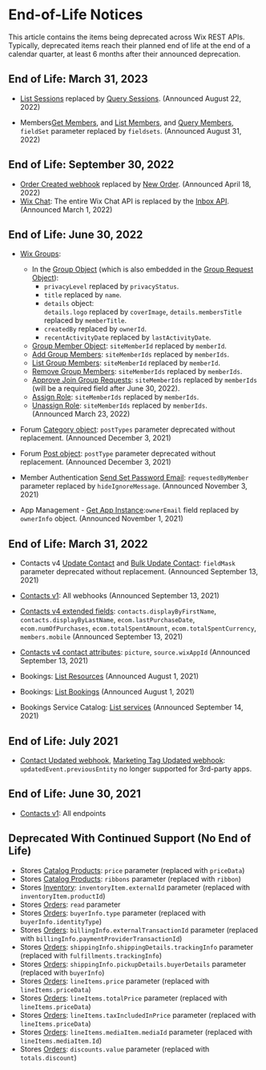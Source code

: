 # End-of-Life Notices

This article contains the items being deprecated across Wix REST APIs.
Typically, deprecated items reach their planned end of life at the end of a calendar quarter,
at least 6 months after their announced deprecation.

## End of Life: March 31, 2023

- [List Sessions](https://dev.wix.com/api/rest/wix-bookings/calendar/sessions/list-sessions)
  replaced by [Query Sessions](https://dev.wix.com/api/rest/wix-bookings/calendar-v2/query-sessions).
  (Announced August 22, 2022)
  
- Members[Get Members](members/members/get-member), and
  [List Members](members/members/list-members), and
  [Query Members](members/members/query-members),
  `fieldSet` parameter replaced by `fieldsets`.
  (Announced August 31, 2022)

## End of Life: September 30, 2022

- [Order Created webhook](wix-restaurants/orders/order-created-webhook)
  replaced by [New Order](wix-restaurants/orders/new-order-webhook).
  (Announced April 18, 2022)
- [Wix Chat](wix-chat/wix-chat):
  The entire Wix Chat API is replaced by the [Inbox API](inbox/).
  (Announced March 1, 2022)

## End of Life: June 30, 2022

- [Wix Groups](wix-groups/wix-groups):
  - In the [Group Object](wix-groups/wix-groups/groups/group-object)
    (which is also embedded in the
    [Group Request Object](wix-groups/wix-groups/create-requests/group-request-object)):
    - `privacyLevel` replaced by `privacyStatus`.
    - `title` replaced by `name`.
    - `details` object: <br />
      `details.logo` replaced by `coverImage`,
      `details.membersTitle` replaced by `memberTitle`.
    - `createdBy` replaced by `ownerId`.
    - `recentActivityDate` replaced by `lastActivityDate`. <br />
  - [Group Member Object](wix-groups/wix-groups/members/group-member-object): `siteMemberId` replaced by `memberId`.
  - [Add Group Members](wix-groups/wix-groups/members/add-group-members): `siteMemberIds` replaced by `memberIds`.
  - [List Group Members](wix-groups/wix-groups/members/list-group-members): `siteMemberId` replaced by `memberId`.
  - [Remove Group Members](wix-groups/wix-groups/members/remove-group-members): `siteMemberIds` replaced by `memberIds`.
  - [Approve Join Group Requests](wix-groups/wix-groups/join-requests/approve-join-group-requests): `siteMemberIds` replaced by `memberIds` (will be a required field after June 30, 2022).
  - [Assign Role](wix-groups/wix-groups/roles/assign-role): `siteMemberIds` replaced by `memberIds`.
  - [Unassign Role](wix-groups/wix-groups/roles/unassign-role): `siteMemberIds` replaced by `memberIds`. <br />
    (Announced March 23, 2022)

- Forum [Category object](wix-forum/wix-forum/category/category-object):
  `postTypes` parameter deprecated without replacement.
  (Announced December 3, 2021)

- Forum [Post object](wix-forum/wix-forum/post/post-object):
  `postType` parameter deprecated without replacement.
  (Announced December 3, 2021)

- Member Authentication [Send Set Password Email](members/member-authentication/send-set-password-email):
  `requestedByMember` parameter replaced by `hideIgnoreMessage`.
  (Announced November 3, 2021)

- App Management - [Get App Instance](app-management/apps/app-instance/get-app-instance):`ownerEmail` field replaced by `ownerInfo` object.
  (Announced November 1, 2021)

## End of Life: March 31, 2022

- Contacts v4 [Update Contact](contacts/contacts/contacts-v4/update-contact)
  and [Bulk Update Contact](contacts/contacts/contacts-v4/bulk-update-contact):
  `fieldMask` parameter deprecated without replacement.
  (Announced September 13, 2021)

- [Contacts v1](contacts/contacts): All webhooks
  (Announced September 13, 2021)

- [Contacts v4 extended fields](contacts/contacts/sorting,-filtering,-and-searching#contacts_contacts_sorting,-filtering,-and-searching_extended-fields-filtering-sorting-and-searching):
  `contacts.displayByFirstName`, `contacts.displayByLastName`, `ecom.lastPurchaseDate`, `ecom.numOfPurchases`, `ecom.totalSpentAmount`, `ecom.totalSpentCurrency`, `members.mobile`
  (Announced September 13, 2021)

- [Contacts v4 contact attributes](contacts/contacts/contacts-v4/contact-object):
  `picture`, `source.wixAppId`
  (Announced September 13, 2021)

- Bookings: [List Resources](wix-bookings/resources/list-resources)
  (Announced August 1, 2021)

- Bookings: [List Bookings](wix-bookings/bookings/bookings-reader/list-bookings) 
  (Announced August 1, 2021)

- Bookings Service Catalog: [List services](wix-bookings/service-catalog/services/list-services)
  (Announced September 14, 2021)

## End of Life: July 2021

- [Contact Updated webhook](contacts/contacts/contacts-v4/contact-updated-webhook),
  [Marketing Tag Updated webhook](marketing/marketing-tags/marketing-tag-updated-webhook):
  `updatedEvent.previousEntity` no longer supported for 3rd-party apps.

## End of Life: June 30, 2021

- [Contacts v1](contacts/contacts): All endpoints

## Deprecated With Continued Support (No End of Life)

- Stores [Catalog Products](wix-stores/catalog/products/product-object): `price` parameter (replaced with `priceData`)  
- Stores [Catalog Products](wix-stores/catalog/products/product-object): `ribbons` parameter (replaced with `ribbon`)  
- Stores [Inventory](wix-stores/inventory/get-inventory-variants): `inventoryItem.externalId` parameter (replaced with `inventoryItem.productId`)  
- Stores [Orders](wix-stores/orders/order-object): `read` parameter  
- Stores [Orders](wix-stores/orders/order-object): `buyerInfo.type` parameter (replaced with `buyerInfo.identityType`)  
- Stores [Orders](wix-stores/orders/order-object): `billingInfo.externalTransactionId` parameter (replaced with `billingInfo.paymentProviderTransactionId`)  
- Stores [Orders](wix-stores/orders/order-object): `shippingInfo.shippingDetails.trackingInfo` parameter (replaced with `fulfillments.trackingInfo`)  
- Stores [Orders](wix-stores/orders/order-object): `shippingInfo.pickupDetails.buyerDetails` parameter (replaced with `buyerInfo`)  
- Stores [Orders](wix-stores/orders/order-object): `lineItems.price` parameter (replaced with `lineItems.priceData`)  
- Stores [Orders](wix-stores/orders/order-object): `lineItems.totalPrice` parameter (replaced with `lineItems.priceData`)  
- Stores [Orders](wix-stores/orders/order-object): `lineItems.taxIncludedInPrice` parameter (replaced with `lineItems.priceData`)  
- Stores [Orders](wix-stores/orders/order-object): `lineItems.mediaItem.mediaId` parameter (replaced with `lineItems.mediaItem.Id`)  
- Stores [Orders](wix-stores/orders/order-object): `discounts.value` parameter (replaced with `totals.discount`)  
